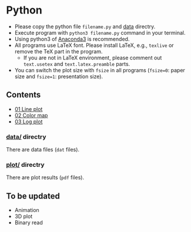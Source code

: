 # Python

- Please copy the python file `filename.py` and [data][data-l] directry. 
- Execute program with `python3 filename.py` command in your terminal. 
- Using python3 of [Anaconda3](https://www.anaconda.com/) is recommended. 
- All programs use LaTeX font. Please install LaTeX, e.g., `texlive` or remove the TeX part in the program. 
    - If you are not in LaTeX environment, please comment out `text.usetex` and `text.latex.preamble` parts. 
- You can switch the plot size with `fsize` in all programs (`fsize=0`: paper size and `fsize=1`: presentation size). 


## Contents
- [01 Line plot](https://github.com/wataiwashi/TIL/blob/master/python/01plot_simple.py)
- [02 Color map](https://github.com/wataiwashi/TIL/blob/master/python/02plot_cmap.py)
- [03 Log plot](https://github.com/wataiwashi/TIL/blob/master/python/03plot_log.py)

### [data/][data-l] directry
There are data files (`dat` files). 

### [plot/](https://github.com/wataiwashi/TIL/tree/master/python/plot) directry
There are plot results (`pdf` files). 


## To be updated
- Animation
- 3D plot
- Binary read

[data-l]: https://github.com/wataiwashi/TIL/tree/master/python/data
